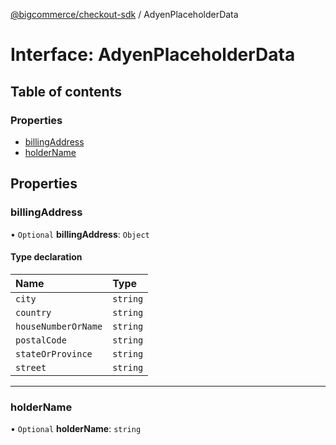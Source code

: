 [@bigcommerce/checkout-sdk](../README.md) / AdyenPlaceholderData

# Interface: AdyenPlaceholderData

## Table of contents

### Properties

- [billingAddress](AdyenPlaceholderData.md#billingaddress)
- [holderName](AdyenPlaceholderData.md#holdername)

## Properties

### billingAddress

• `Optional` **billingAddress**: `Object`

#### Type declaration

| Name | Type |
| :------ | :------ |
| `city` | `string` |
| `country` | `string` |
| `houseNumberOrName` | `string` |
| `postalCode` | `string` |
| `stateOrProvince` | `string` |
| `street` | `string` |

___

### holderName

• `Optional` **holderName**: `string`
